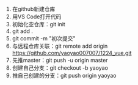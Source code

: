 1. 在github新建仓库
2. 用VS Code打开代码
3. 初始化空仓库：git init
4. git add .
5. git commit -m "初次提交"
6. 与远程仓库关联：git remote add origin https://github.com/yaoyao007007/1224_vue.git
7. 先推master：git push -u origin master
8. 创建自己分支：git checkout -b yaoyao
9. 推自己创建的分支：git push origin yaoyao
